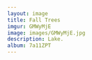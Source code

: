 ```yaml
---
layout: image
title: Fall Trees
imgur: GMWyMjE
image: images/GMWyMjE.jpg
description: Lake.
album: 7a11ZPT
---
```



